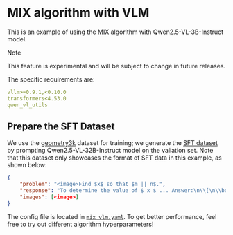 # MIX algorithm with VLM

This is an example of using the [MIX](../../docs/sphinx_doc/source/tutorial/example_mix_algo.md) algorithm with Qwen2.5-VL-3B-Instruct model.

> [!NOTE]
> This feature is experimental and will be subject to change in future releases.

The specific requirements are:

```yaml
vllm>=0.9.1,<0.10.0
transformers<4.53.0
qwen_vl_utils
```

## Prepare the SFT Dataset
We use the [geometry3k](https://huggingface.co/datasets/hiyouga/geometry3k) dataset for training; we generate the [SFT dataset](https://huggingface.co/datasets/datajuicer/geometry_sft) by prompting Qwen2.5-VL-32B-Instruct model on the valiation set. Note that this dataset only showcases the format of SFT data in this example, as shown below:
```json
{
    "problem": "<image>Find $x$ so that $m || n$.",
    "response": "To determine the value of $ x $ ... Answer:\n\\[\n\\boxed{63}\n\\]",
    "images": [<image>]
}
```

The config file is located in [`mix_vlm.yaml`](mix_vlm.yaml). To get better performance, feel free to try out different algorithm hyperparameters!
